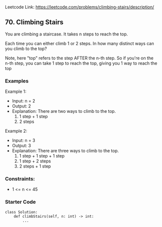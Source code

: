 Leetcode Link: https://leetcode.com/problems/climbing-stairs/description/

## 70. Climbing Stairs

You are climbing a staircase. It takes n steps to reach the top.

Each time you can either climb 1 or 2 steps. In how many distinct ways can you climb to the top?

Note, here "top" refers to the step AFTER the n-th step. So if you're on the n-th step, you can take 1 step to reach the top, giving you 1 way to reach the top

### Examples 

Example 1:
- Input: n = 2
- Output: 2
- Explanation: There are two ways to climb to the top.
    1. 1 step + 1 step
    2. 2 steps

Example 2:
- Input: n = 3
- Output: 3
- Explanation: There are three ways to climb to the top.
    1. 1 step + 1 step + 1 step
    2. 1 step + 2 steps
    3. 2 steps + 1 step

### Constraints:
- 1 <= n <= 45

### Starter Code
```
class Solution:
    def climbStairs(self, n: int) -> int:
        ...
```